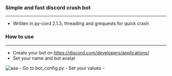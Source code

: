 ### Simple and fast discord crash bot

---

- Written in py-cord 2.1.3, threading and grequests for quick crash

### How to use

---
- Create your bot on https://discord.com/developers/applications/
- Set your name and bot avatar
<img alt = 'aaa' src = 'https://media.discordapp.net/attachments/1016297019184263208/1017793788258811975/unknown.png'/>
- Go to bot_config.py
- Set your values
- 
